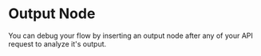 # Output Node

You can debug your flow by inserting an output node after any of your API request to analyze it's output.&#x20;

<figure><img src="../.gitbook/assets/Screenshot 2024-04-16 at 10.40.36 PM.png" alt=""><figcaption></figcaption></figure>

